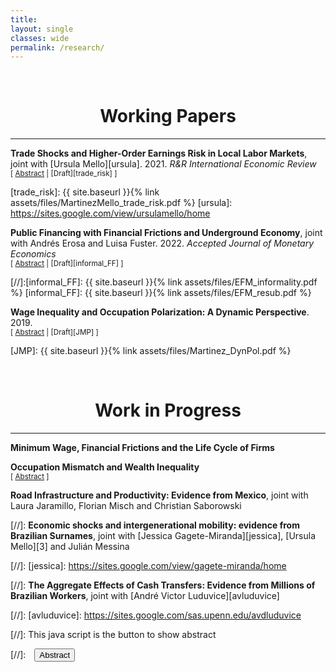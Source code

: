 ```yaml
---
title: 
layout: single
classes: wide
permalink: /research/
---
```

<br/> 


# <center> Working Papers </center>
- - -


**Trade Shocks and Higher-Order Earnings Risk in Local Labor Markets**, joint with [Ursula Mello][ursula]. 2021. *R&R International Economic Review* <br/> 
<small>[ <a href="#" onclick="visib('trade_risk')">Abstract</a> | [Draft][trade_risk] ] </small>

<div id="trade_risk" style="display: none; text-align: justify; line-height: 1.2" ><small>
This paper investigates the relationship between international trade and asymmetrical labor income risk. Using the case study of Brazil, we inspect how an increase in import penetration following the China shock impacted the distribution of idiosyncratic earnings changes across the country’s local labor markets, depending on the initial sectoral composition of each region. We find that an increase in import penetration leads to a more disperse and negatively skewed distribution and that these effects can partially be explained by an increase in the volatility of hours worked following job and industry transitions. Moreover, the effect on dispersion grows larger as the lags between periods increase, suggesting a rise in the permanent risk. Through the lens of an incomplete market model, an unborn individual would be willing to forgo up to 4.4% of consumption to avoid the riskier labor market. The welfare cost is half if the higher-order risk is ignored.
</small><br><br/></div>

[trade_risk]: {{ site.baseurl }}{% link assets/files/MartinezMello_trade_risk.pdf %}
[ursula]: https://sites.google.com/view/ursulamello/home

**Public Financing with Financial Frictions and Underground Economy**, joint with Andrés Erosa and Luisa Fuster. 2022. *Accepted Journal of Monetary Economics* <br/> 
<small>[ <a href="#" onclick="visib('undergraound_ff')">Abstract</a> | [Draft][informal_FF] ] </small>

<div id="undergraound_ff" style="display: none; text-align: justify; line-height: 1.2" ><small>
What are the aggregate effects of informality in a financially constrained economy? We develop and calibrate an entrepreneurship model to data on matched employer-employee from both formal and informal sectors in Brazil. The model distinguishes between informality on the business side (extensive margin) and the informal hiring by formal firms (intensive margin). We find that when informality is eliminated along both margins, aggregate output increases 9.3%, capital 14.7%, TFP 5.4%, and tax revenue 37%. The output and TFP increases would be much larger if informality were only eliminated on the extensive margin, a result that supports the view that the informal economy can play a positive role in an economy with financial frictions. Finally, we find that the output cost of financing social security in our baseline model is about twice as large as the one in an economy with no frictions.
</small><br><br/></div>

[//]:[informal_FF]: {{ site.baseurl }}{% link assets/files/EFM_informality.pdf %}
[informal_FF]: {{ site.baseurl }}{% link assets/files/EFM_resub.pdf %}



**Wage Inequality and Occupation Polarization: A Dynamic Perspective**. 2019. <br/>
<small>[ <a href="#" onclick="visib('polariz')">Abstract</a> | [Draft][JMP] ] </small>

<div id="polariz" style="display: none; text-align: justify; line-height: 1.2" ><small>
In this paper, I argue that job polarization, the disappearing of middle wage occupations, can have long lasting effects in the U.S. wage structure. I suggest that, by changing the cross-cohort occupational structure, polarization can impact returns to experience and future wages. Firstly, I document that polarization has different impact across workers of different ages and education. Young workers disproportionally moved to low and high wage occupations in comparison to old workers, with significant differences between educational groups. Secondly, I document substantial heterogeneity in the level and growth of the returns to experience by occupation. Using an overlapping generations model with endogenous education and occupational choice, I show that if there exist complementarities between young and old labor, job polarization can affect the returns to experience. Quantitatively, I use the model to estimate the effect of technological and  demographic changes in the U.S. wage structure accounting for the transition dynamics. During the transition, because of cohort imbalances and occupation switching costs, inequality is higher: college premium can be almost 10% higher than in the steady state and the relative wage of the median with respect to the top occupation is 12% worse. This culminates in a clear policy recommendation: the decrease of occupation switching costs, accelerating the transition and increasing wages of vulnerable groups.
</small><br><br/></div>

[JMP]: {{ site.baseurl }}{% link assets/files/Martinez_DynPol.pdf %}

<br/> 

# <center> Work in Progress </center>
- - -


**Minimum Wage, Financial Frictions and the Life Cycle of Firms**


**Occupation Mismatch and Wealth Inequality** <br/> 
<small>[ <a href="#" onclick="visib('occ_mism')">Abstract</a> ] </small>

<div id="occ_mism" style="display: none; text-align: justify; line-height: 1.2" ><small>
In this paper, I study the relationship between occupational mismatch and wealth inequality. Using the NLSY79 combined with occupational requirements from the ONET, I show that (i) there is a negative correlation between wealth and under match but no correlation for over match; (ii) this correlation is stronger for young individuals and (iii) under matched individuals have lower future earnings. I show that this is consistent with a life-cycle model with search and on-the-job human capital accumulation. Wealth-poor workers have shorter unemployment spells and accept jobs in mismatched occupations. Nevertheless, they have lower wage growth and lower lifetime income than their wealth-rich counterparts. This implies a trade-off between consumption insurance and higher future wage. Then, I discuss the implications of an increase in age-dependent unemployment benefits.
</small><br><br/></div>

**Road Infrastructure and Productivity: Evidence from Mexico**, joint with Laura Jaramillo, Florian Misch and Christian Saborowski

[//]: **Economic shocks and intergenerational mobility: evidence from Brazilian Surnames**, joint with [Jessica Gagete-Miranda][jessica], [Ursula Mello][3] and Julián Messina

[//]: [jessica]: https://sites.google.com/view/gagete-miranda/home

[//]: **The Aggregate Effects of Cash Transfers: Evidence from Millions of Brazilian Workers**, joint with [André Victor Luduvice][avluduvice] 

[//]: [avluduvice]: https://sites.google.com/sas.upenn.edu/avdluduvice





[//]: This java script is the button to show abstract
<script>
 function visib(id) {
  var x = document.getElementById(id);
  if (x.style.display === "block") {
    x.style.display = "none";
  } else {
    x.style.display = "block";
  }
}
</script>

[//]:&emsp;<button onclick="visib('polariz')" class="btn btn--inverse btn--small">Abstract</button>


